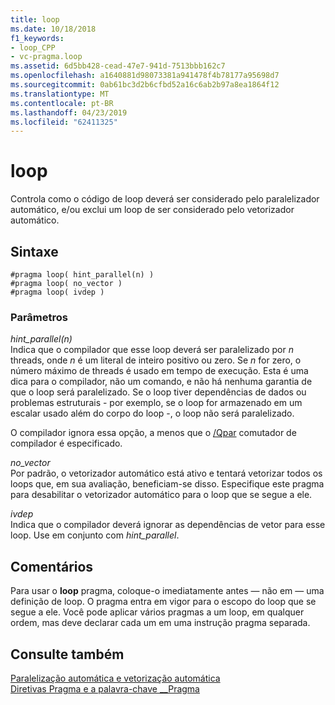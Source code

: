 ```yaml
---
title: loop
ms.date: 10/18/2018
f1_keywords:
- loop_CPP
- vc-pragma.loop
ms.assetid: 6d5bb428-cead-47e7-941d-7513bbb162c7
ms.openlocfilehash: a1640881d98073381a941478f4b78177a95698d7
ms.sourcegitcommit: 0ab61bc3d2b6cfbd52a16c6ab2b97a8ea1864f12
ms.translationtype: MT
ms.contentlocale: pt-BR
ms.lasthandoff: 04/23/2019
ms.locfileid: "62411325"
---
```

# <a name="loop"></a>loop

Controla como o código de loop deverá ser considerado pelo paralelizador automático, e/ou exclui um loop de ser considerado pelo vetorizador automático.

## <a name="syntax"></a>Sintaxe

```
#pragma loop( hint_parallel(n) )
#pragma loop( no_vector )
#pragma loop( ivdep )
```

### <a name="parameters"></a>Parâmetros

*hint_parallel(n)*<br/>
Indica que o compilador que esse loop deverá ser paralelizado por *n* threads, onde *n* é um literal de inteiro positivo ou zero. Se *n* for zero, o número máximo de threads é usado em tempo de execução. Esta é uma dica para o compilador, não um comando, e não há nenhuma garantia de que o loop será paralelizado. Se o loop tiver dependências de dados ou problemas estruturais - por exemplo, se o loop for armazenado em um escalar usado além do corpo do loop -, o loop não será paralelizado.

O compilador ignora essa opção, a menos que o [/Qpar](../build/reference/qpar-auto-parallelizer.md) comutador de compilador é especificado.

*no_vector*<br/>
Por padrão, o vetorizador automático está ativo e tentará vetorizar todos os loops que, em sua avaliação, beneficiam-se disso. Especifique este pragma para desabilitar o vetorizador automático para o loop que se segue a ele.

*ivdep*<br/>
Indica que o compilador deverá ignorar as dependências de vetor para esse loop. Use em conjunto com *hint_parallel*.

## <a name="remarks"></a>Comentários

Para usar o **loop** pragma, coloque-o imediatamente antes — não em — uma definição de loop. O pragma entra em vigor para o escopo do loop que se segue a ele. Você pode aplicar vários pragmas a um loop, em qualquer ordem, mas deve declarar cada um em uma instrução pragma separada.

## <a name="see-also"></a>Consulte também

[Paralelização automática e vetorização automática](../parallel/auto-parallelization-and-auto-vectorization.md)<br/>
[Diretivas Pragma e a palavra-chave __Pragma](../preprocessor/pragma-directives-and-the-pragma-keyword.md)